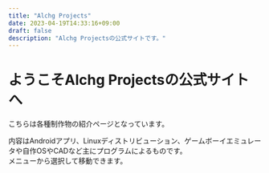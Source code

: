 ```yaml
---
title: "Alchg Projects"
date: 2023-04-19T14:33:16+09:00
draft: false
description: "Alchg Projectsの公式サイトです。"
---
```

# ようこそAlchg Projectsの公式サイトへ  
こちらは各種制作物の紹介ページとなっています。  

内容はAndroidアプリ、Linuxディストリビューション、ゲームボーイエミュレータや自作OSやCADなど主にプログラムによるものです。  
メニューから選択して移動できます。  
